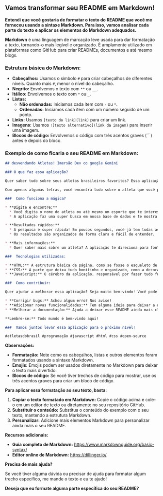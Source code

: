 ## Vamos transformar seu README em Markdown! 

**Entendi que você gostaria de formatar o texto do README que você me forneceu usando a sintaxe Markdown. Para isso, vamos analisar cada parte do texto e aplicar os elementos do Markdown adequados.**

**Markdown** é uma linguagem de marcação leve usada para dar formatação a texto, tornando-o mais legível e organizado. É amplamente utilizado em plataformas como GitHub para criar READMEs, documentos e até mesmo blogs.

### **Estrutura básica do Markdown:**

* **Cabeçalhos:** Usamos o símbolo `#` para criar cabeçalhos de diferentes níveis. Quanto mais `#`, menor o nível do cabeçalho.
* **Negrito:** Envolvemos o texto com `**` ou `__`.
* **Itálico:** Envolvemos o texto com `*` ou `_`.
* **Listas:**
    * **Não ordenadas:** Iniciamos cada item com `-` ou `*`.
    * **Ordenadas:** Iniciamos cada item com um número seguido de um ponto.
* **Links:** Usamos `[texto do link](link)` para criar um link.
* **Imagens:** Usamos `![texto alternativo](link da imagem)` para inserir uma imagem.
* **Blocos de código:** Envolvemos o código com três acentos graves (```) antes e depois do bloco.

### **Exemplo de como ficaria o seu README em Markdown:**

```markdown
## desvendando Atletas! Imersão Dev co google Gemini

### O que faz essa aplicação?

Quer saber tudo sobre seus atletas brasileiros favoritos? Essa aplicação é a sua porta de entrada para um universo de informações sobre os maiores nomes do esporte nacional! 

Com apenas algumas letras, você encontra tudo sobre o atleta que você procura: desde a biografia até links para saber mais sobre suas conquistas. É como ter uma enciclopédia esportiva na palma da sua mão! 

###  Como funciona a mágica?

* **Digite e encontre:**
  * Você digita o nome do atleta ou até mesmo um esporte que te interessa.
  * A aplicação faz uma super busca em nossa base de dados e te mostra todos os resultados relevantes.

* **Resultados rápidos:**
  * A pesquisa é super rápida! Em poucos segundos, você já tem todas as informações na tela.
  * Os resultados são organizados de forma clara e fácil de entender.

* **Mais informações:**
  * Quer saber mais sobre um atleta? A aplicação te direciona para fontes confiáveis, como a Wikipédia.

### ️ Tecnologias utilizadas:

* **HTML:** A estrutura básica da página, como se fosse o esqueleto de uma casa.
* **CSS:** A parte que deixa tudo bonitinho e organizado, como a decoração da casa.
* **JavaScript:** O cérebro da aplicação, responsável por fazer tudo funcionar, como a pesquisa e a exibição dos resultados.

###  Como contribuir:

Quer ajudar a melhorar essa aplicação? Seja muito bem-vindo! Você pode:

* **Corrigir bugs:** Achou algum erro? Nos avise!
* **Adicionar novas funcionalidades:** Tem alguma ideia para deixar a aplicação ainda melhor? Compartilhe conosco!
* **Melhorar a documentação:** Ajuda a deixar esse README ainda mais claro e completo.

**Lembre-se:** Todo mundo é bem-vindo aqui! 

###  Vamos juntos levar essa aplicação para o próximo nível!

#atletasdobrasil #programação #javascript #html #css #open-source
```

**Observações:**

* **Formatação:** Note como os cabeçalhos, listas e outros elementos foram formatados usando a sintaxe Markdown.
* **Emojis:** Emojis podem ser usados diretamente no Markdown para deixar o texto mais divertido.
* **Blocos de código:** Se você tiver trechos de código para mostrar, use os três acentos graves para criar um bloco de código.

**Para aplicar essa formatação ao seu texto, basta:**

1. **Copiar o texto formatado em Markdown:** Copie o código acima e cole-o em um editor de texto ou diretamente no seu repositório GitHub.
2. **Substituir o conteúdo:** Substitua o conteúdo do exemplo com o seu texto, mantendo a estrutura Markdown.
3. **Personalizar:** Adicione mais elementos Markdown para personalizar ainda mais o seu README.

**Recursos adicionais:**

* **Guia completo de Markdown:** https://www.markdownguide.org/basic-syntax/
* **Editor online de Markdown:** https://dillinger.io/

**Precisa de mais ajuda?**

Se você tiver alguma dúvida ou precisar de ajuda para formatar algum trecho específico, me mande o texto e eu te ajudo!

**Deseja que eu formate alguma parte específica do seu README?** 
